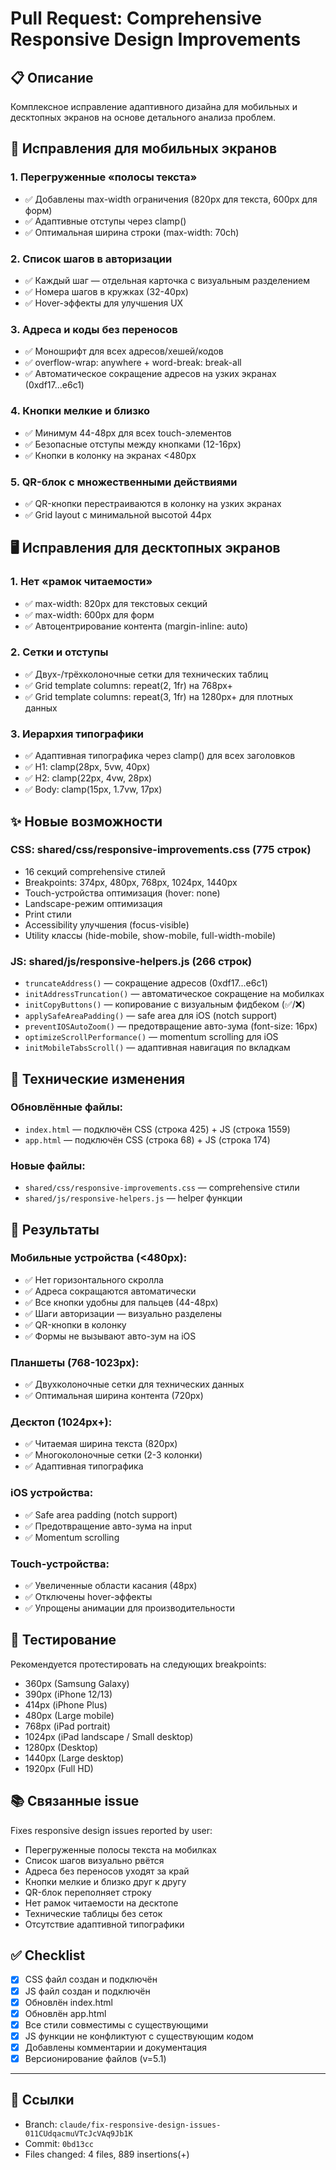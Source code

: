 # Pull Request: Comprehensive Responsive Design Improvements

## 📋 Описание

Комплексное исправление адаптивного дизайна для мобильных и десктопных экранов на основе детального анализа проблем.

## 📱 Исправления для мобильных экранов

### 1. Перегруженные «полосы текста»
- ✅ Добавлены max-width ограничения (820px для текста, 600px для форм)
- ✅ Адаптивные отступы через clamp()
- ✅ Оптимальная ширина строки (max-width: 70ch)

### 2. Список шагов в авторизации
- ✅ Каждый шаг — отдельная карточка с визуальным разделением
- ✅ Номера шагов в кружках (32-40px)
- ✅ Hover-эффекты для улучшения UX

### 3. Адреса и коды без переносов
- ✅ Моношрифт для всех адресов/хешей/кодов
- ✅ overflow-wrap: anywhere + word-break: break-all
- ✅ Автоматическое сокращение адресов на узких экранах (0xdf17...e6c1)

### 4. Кнопки мелкие и близко
- ✅ Минимум 44-48px для всех touch-элементов
- ✅ Безопасные отступы между кнопками (12-16px)
- ✅ Кнопки в колонку на экранах <480px

### 5. QR-блок с множественными действиями
- ✅ QR-кнопки перестраиваются в колонку на узких экранах
- ✅ Grid layout с минимальной высотой 44px

## 🖥️ Исправления для десктопных экранов

### 1. Нет «рамок читаемости»
- ✅ max-width: 820px для текстовых секций
- ✅ max-width: 600px для форм
- ✅ Автоцентрирование контента (margin-inline: auto)

### 2. Сетки и отступы
- ✅ Двух-/трёхколоночные сетки для технических таблиц
- ✅ Grid template columns: repeat(2, 1fr) на 768px+
- ✅ Grid template columns: repeat(3, 1fr) на 1280px+ для плотных данных

### 3. Иерархия типографики
- ✅ Адаптивная типографика через clamp() для всех заголовков
- ✅ H1: clamp(28px, 5vw, 40px)
- ✅ H2: clamp(22px, 4vw, 28px)
- ✅ Body: clamp(15px, 1.7vw, 17px)

## ✨ Новые возможности

### CSS: shared/css/responsive-improvements.css (775 строк)
- 16 секций comprehensive стилей
- Breakpoints: 374px, 480px, 768px, 1024px, 1440px
- Touch-устройства оптимизация (hover: none)
- Landscape-режим оптимизация
- Print стили
- Accessibility улучшения (focus-visible)
- Utility классы (hide-mobile, show-mobile, full-width-mobile)

### JS: shared/js/responsive-helpers.js (266 строк)
- `truncateAddress()` — сокращение адресов (0xdf17...e6c1)
- `initAddressTruncation()` — автоматическое сокращение на мобилках
- `initCopyButtons()` — копирование с визуальным фидбеком (✅/❌)
- `applySafeAreaPadding()` — safe area для iOS (notch support)
- `preventIOSAutoZoom()` — предотвращение авто-зума (font-size: 16px)
- `optimizeScrollPerformance()` — momentum scrolling для iOS
- `initMobileTabsScroll()` — адаптивная навигация по вкладкам

## 🔧 Технические изменения

### Обновлённые файлы:
- `index.html` — подключён CSS (строка 425) + JS (строка 1559)
- `app.html` — подключён CSS (строка 68) + JS (строка 174)

### Новые файлы:
- `shared/css/responsive-improvements.css` — comprehensive стили
- `shared/js/responsive-helpers.js` — helper функции

## 🎯 Результаты

### Мобильные устройства (<480px):
- ✅ Нет горизонтального скролла
- ✅ Адреса сокращаются автоматически
- ✅ Все кнопки удобны для пальцев (44-48px)
- ✅ Шаги авторизации — визуально разделены
- ✅ QR-кнопки в колонку
- ✅ Формы не вызывают авто-зум на iOS

### Планшеты (768-1023px):
- ✅ Двухколоночные сетки для технических данных
- ✅ Оптимальная ширина контента (720px)

### Десктоп (1024px+):
- ✅ Читаемая ширина текста (820px)
- ✅ Многоколоночные сетки (2-3 колонки)
- ✅ Адаптивная типографика

### iOS устройства:
- ✅ Safe area padding (notch support)
- ✅ Предотвращение авто-зума на input
- ✅ Momentum scrolling

### Touch-устройства:
- ✅ Увеличенные области касания (48px)
- ✅ Отключены hover-эффекты
- ✅ Упрощены анимации для производительности

## 🧪 Тестирование

Рекомендуется протестировать на следующих breakpoints:
- 360px (Samsung Galaxy)
- 390px (iPhone 12/13)
- 414px (iPhone Plus)
- 480px (Large mobile)
- 768px (iPad portrait)
- 1024px (iPad landscape / Small desktop)
- 1280px (Desktop)
- 1440px (Large desktop)
- 1920px (Full HD)

## 📚 Связанные issue

Fixes responsive design issues reported by user:
- Перегруженные полосы текста на мобилках
- Список шагов визуально рвётся
- Адреса без переносов уходят за край
- Кнопки мелкие и близко друг к другу
- QR-блок переполняет строку
- Нет рамок читаемости на десктопе
- Технические таблицы без сеток
- Отсутствие адаптивной типографики

## ✅ Checklist

- [x] CSS файл создан и подключён
- [x] JS файл создан и подключён
- [x] Обновлён index.html
- [x] Обновлён app.html
- [x] Все стили совместимы с существующими
- [x] JS функции не конфликтуют с существующим кодом
- [x] Добавлены комментарии и документация
- [x] Версионирование файлов (v=5.1)

---

## 🔗 Ссылки

- Branch: `claude/fix-responsive-design-issues-011CUdqacmuVTcJcVAq9Jb1K`
- Commit: `0bd13cc`
- Files changed: 4 files, 889 insertions(+)
